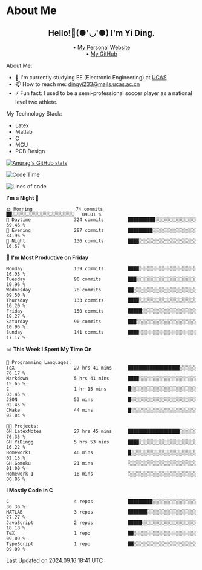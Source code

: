 # About Me

<h2 style="text-align:center;"> Hello!👋(●'◡'●) I'm Yi Ding.</h2>

<div style="text-align:center;">
  • <a href="https://yidingg.github.io/YiDingg">My Personal Website</a><br>
  • <a href="https://github.com/YiDingg">My GitHub</a>
</div>

About Me:
- 🔭 I'm currently studying EE (Electronic Engineering) at [UCAS](https://www.ucas.ac.cn/)
- 📫 How to reach me: dingyi233@mails.ucas.ac.cn
- ⚡ Fun fact: I used to be a semi-professional soccer player as a national level two athlete.

My Technology Stack:
- Latex
- Matlab
- C
- MCU
- PCB Design

[![Anurag's GitHub stats](https://github-readme-stats.vercel.app/api?username=YiDingg)](https://github.com/anuraghazra/github-readme-stats)

<!--START_SECTION:waka-->
![Code Time](http://img.shields.io/badge/Code%20Time-445%20hrs%207%20mins-blue)

![Lines of code](https://img.shields.io/badge/From%20Hello%20World%20I%27ve%20Written-581.6%20thousand%20lines%20of%20code-blue)

**I'm a Night 🦉** 

```text
🌞 Morning                74 commits          ██░░░░░░░░░░░░░░░░░░░░░░░   09.01 % 
🌆 Daytime                324 commits         ██████████░░░░░░░░░░░░░░░   39.46 % 
🌃 Evening                287 commits         █████████░░░░░░░░░░░░░░░░   34.96 % 
🌙 Night                  136 commits         ████░░░░░░░░░░░░░░░░░░░░░   16.57 % 
```
📅 **I'm Most Productive on Friday** 

```text
Monday                   139 commits         ████░░░░░░░░░░░░░░░░░░░░░   16.93 % 
Tuesday                  90 commits          ███░░░░░░░░░░░░░░░░░░░░░░   10.96 % 
Wednesday                78 commits          ██░░░░░░░░░░░░░░░░░░░░░░░   09.50 % 
Thursday                 133 commits         ████░░░░░░░░░░░░░░░░░░░░░   16.20 % 
Friday                   150 commits         █████░░░░░░░░░░░░░░░░░░░░   18.27 % 
Saturday                 90 commits          ███░░░░░░░░░░░░░░░░░░░░░░   10.96 % 
Sunday                   141 commits         ████░░░░░░░░░░░░░░░░░░░░░   17.17 % 
```


📊 **This Week I Spent My Time On** 

```text
💬 Programming Languages: 
TeX                      27 hrs 41 mins      ███████████████████░░░░░░   76.17 % 
Markdown                 5 hrs 41 mins       ████░░░░░░░░░░░░░░░░░░░░░   15.65 % 
C                        1 hr 15 mins        █░░░░░░░░░░░░░░░░░░░░░░░░   03.45 % 
JSON                     53 mins             █░░░░░░░░░░░░░░░░░░░░░░░░   02.45 % 
CMake                    44 mins             █░░░░░░░░░░░░░░░░░░░░░░░░   02.04 % 

🐱‍💻 Projects: 
GH.LatexNotes            27 hrs 45 mins      ███████████████████░░░░░░   76.35 % 
GH.YiDingg               5 hrs 53 mins       ████░░░░░░░░░░░░░░░░░░░░░   16.22 % 
Homework1                46 mins             █░░░░░░░░░░░░░░░░░░░░░░░░   02.15 % 
GH.Gomoku                21 mins             ░░░░░░░░░░░░░░░░░░░░░░░░░   01.00 % 
Homework 1               18 mins             ░░░░░░░░░░░░░░░░░░░░░░░░░   00.86 % 
```

**I Mostly Code in C** 

```text
C                        4 repos             █████████░░░░░░░░░░░░░░░░   36.36 % 
MATLAB                   3 repos             ███████░░░░░░░░░░░░░░░░░░   27.27 % 
JavaScript               2 repos             █████░░░░░░░░░░░░░░░░░░░░   18.18 % 
TeX                      1 repo              ██░░░░░░░░░░░░░░░░░░░░░░░   09.09 % 
TypeScript               1 repo              ██░░░░░░░░░░░░░░░░░░░░░░░   09.09 % 
```




 Last Updated on 2024.09.16 18:41 UTC
<!--END_SECTION:waka-->
